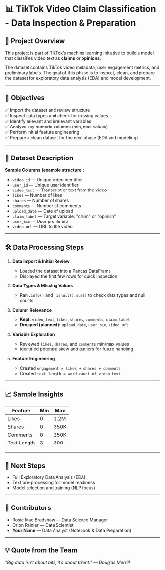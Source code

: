 # 📊 TikTok Video Claim Classification - Data Inspection & Preparation

## 🚀 Project Overview
This project is part of TikTok’s machine learning initiative to build a model that classifies video text as **claims** or **opinions**. 

The dataset contains TikTok video metadata, user engagement metrics, and preliminary labels. The goal of this phase is to inspect, clean, and prepare the dataset for exploratory data analysis (EDA) and model development.

---

## 🎯 Objectives
✅ Import the dataset and review structure  
✅ Inspect data types and check for missing values  
✅ Identify relevant and irrelevant variables  
✅ Analyze key numeric columns (min, max values)  
✅ Perform initial feature engineering  
✅ Prepare a clean dataset for the next phase (EDA and modeling)

---

## 📁 Dataset Description
**Sample Columns (example structure):**
- `video_id` — Unique video identifier
- `user_id` — Unique user identifier
- `video_text` — Transcript or text from the video
- `likes` — Number of likes
- `shares` — Number of shares
- `comments` — Number of comments
- `upload_date` — Date of upload
- `claim_label` — Target variable: "claim" or "opinion"
- `user_bio` — User profile bio
- `video_url` — URL to the video

---

## 🛠 Data Processing Steps
1. **Data Import & Initial Review**
   - Loaded the dataset into a Pandas DataFrame
   - Displayed the first few rows for quick inspection
   
2. **Data Types & Missing Values**
   - Ran `.info()` and `.isnull().sum()` to check data types and null counts

3. **Column Relevance**
   - **Kept:** `video_text`, `likes`, `shares`, `comments`, `claim_label`
   - **Dropped (planned):** `upload_date`, `user_bio`, `video_url`
   
4. **Variable Exploration**
   - Reviewed `likes`, `shares`, and `comments` min/max values
   - Identified potential skew and outliers for future handling

5. **Feature Engineering**
   - Created `engagement = likes + shares + comments`
   - Created `text_length = word count of video_text`

---

## 📈 Sample Insights
| Feature     | Min | Max  |
|------------ |---- |----- |
| Likes       | 0   | 1.2M |
| Shares      | 0   | 350K |
| Comments    | 0   | 250K |
| Text Length | 3   | 300  |

---

## 📂 Next Steps
- Full Exploratory Data Analysis (EDA)
- Text pre-processing for model readiness
- Model selection and training (NLP focus)

---

## 👥 Contributors
- Rosie Mae Bradshaw — Data Science Manager
- Orion Rainier — Data Scientist
- **Your Name** — Data Analyst (Notebook & Data Preparation)

---

## 💡 Quote from the Team
*"Big data isn’t about bits, it’s about talent." — Douglas Merrill*
